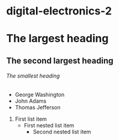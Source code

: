 # digital-electronics-2
# The largest heading
## The second largest heading
###### The smallest heading



- George Washington
- John Adams
- Thomas Jefferson


1. First list item
   - First nested list item
     - Second nested list item
